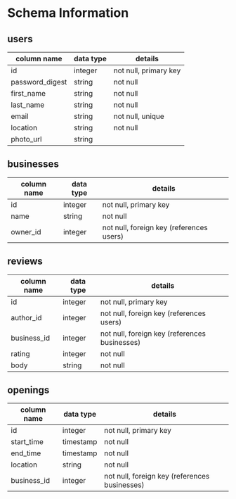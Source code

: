 # Schema Information

## users
column name     | data type | details
----------------|-----------|-----------------------
id              | integer   | not null, primary key
password_digest | string    | not null
first_name      | string    | not null
last_name       | string    | not null
email           | string    | not null, unique
location        | string    | not null
photo_url       | string    |

## businesses
column name | data type | details
------------|-----------|-----------------------
id          | integer   | not null, primary key
name        | string    | not null
owner_id    | integer   | not null, foreign key (references users)

## reviews
column name | data type | details
------------|-----------|-----------------------
id          | integer   | not null, primary key
author_id   | integer   | not null, foreign key (references users)
business_id | integer   | not null, foreign key (references businesses)
rating      | integer   | not null
body        | string    | not null

## openings
column name | data type | details
------------|-----------|-----------------------
id          | integer   | not null, primary key
start_time  | timestamp | not null
end_time    | timestamp | not null
location    | string    | not null
business_id | integer   | not null, foreign key (references businesses)
